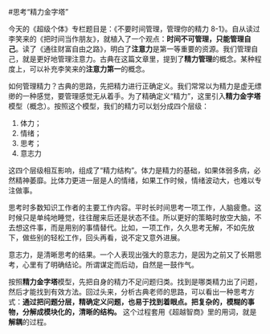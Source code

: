 #思考“精力金字塔” 

今天的《超级个体》专栏题目是：《不要时间管理，管理你的精力 8-1》。自从读过李笑来的《把时间当作朋友》，就植入了一个观点：**时间不可管理，只能管理自己**。读了《通往财富自由之路》，明白了**注意力**是第一等重要的资源。我们管理自己，就是更好地管理注意力。古典在这篇文章里，提到了**精力管理**的概念。某种程度上，可以补充李笑来的**注意力第一**的概念。

如何管理精力？古典的思路，先把精力进行正确定义。我们常常以为精力是虚无缥缈的一种感觉，要管理感觉无从着手。为了精确定义“精力”，这里引入**精力金字塔**模型（概念）。按照这个模型，我们的精力可以划分成四个层级：

1. 体力；
2. 情绪；
3. 思考；
4. 意志力

这四个层级相互影响，组成了“精力结构”。体力是精力的基础，如果体弱多病，必然精神萎靡。比体力更进一层是人的情绪，如果工作时候，情绪波动大，也难以专注做事。

思考时多数知识工作者的主要工作内容。平时长时间思考一项工作，人脑疲惫。这时候只是单纯地睡觉，往往醒来后还是状态不佳。所以更好的策略时放空大脑，不去想这件事，而是用别的事情替代。比如，一项工作，久久思考无解，不如先放下，做些别的轻松工作，回头再看，说不定又意外进展。

意志力，是清晰思考的结果。一个人表现出强大的意志力，是因为之前又了长期思考，心里有了明确结论。所谓谋定而后动，自然是一鼓作气。

按照**精力金字塔**模型，先把自身的精力不足问题归类。找到是哪类精力出了问题，然后才能找到有效方法。回过头来，分析古典老师的思路，可以看出一种思考方式：**通过把问题分层，精确定义问题，也易于找到着眼点。把复杂的，模糊的事物，分解成模块化的，清晰的结构。** 这个过程套用《超越智商》里的用词，就是**解耦**的过程。